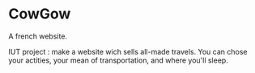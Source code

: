CowGow
======

A french website.

IUT project : make a website wich sells all-made travels.
You can chose your actities, your mean of transportation, and where you'll sleep.
